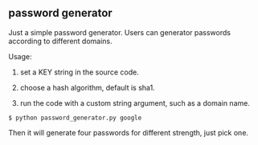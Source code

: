 ## password generator

Just a simple password generator. Users can generator passwords according to 
different domains.

Usage: 

1. set a KEY string in the source code.

2. choose a hash algorithm, default is sha1.

3. run the code with a custom string argument, such as a domain name.


```console
$ python password_generator.py google
```

Then it will generate four passwords for different strength, just pick one.
